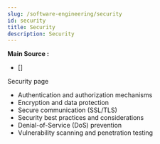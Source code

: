 ```yaml
---
slug: /software-engineering/security
id: security
title: Security
description: Security
---
```


**Main Source :**

- []

Security page

- Authentication and authorization mechanisms
- Encryption and data protection
- Secure communication (SSL/TLS)
- Security best practices and considerations
- Denial-of-Service (DoS) prevention
- Vulnerability scanning and penetration testing
